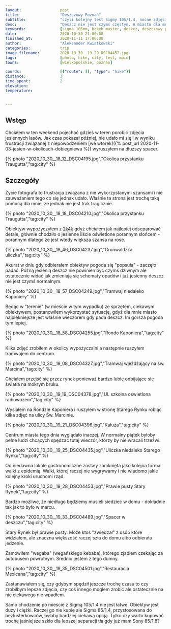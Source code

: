 ```yaml
---
layout:                 post
title:                  "Deszczowy Poznań"
subtitle:               "czyli kolejny test Sigmy 105/1.4, nocne zdjęcia miasta jakoś coś, do czego to szkło nie zostało stworzone"
desc:                   "Deszcz nie jest czymś częstym. A miasto dla mnie jest najpiękniejsze podczas deszczu. Wypożyczyłem Sigmę 105/1.4 i przypadkowo przetestowałem ją w mieście."
keywords:               [sigma 105mm, bokeh master, deszcz, deszczowy poznań, miasto, opustoszałe]
date:                   2020-10-30 21:00:00
finished_at:            2020-11-11 17:00:00
author:                 "Aleksander Kwiatkowski"
categories:             trip
image_filename:         2020_10_30__19_29_DSC04457.jpg
tags:                   [photo, hike, city, test, main]
towns:                  [wielkopolskie, poznan]

coords:                 [{"route": [], "type": "hike"}]
distance:               3
time_spent:             2
elevation:              
temperature:            


---
```


[2k4k]: https://2k4k.pl/

## Wstęp

Chciałem w ten weekend pojechać gdzieś w teren porobić zdjęcia jesiennych lasów.
Jak czas pokazał później, nie udało mi się i w wyniku
frustracji związanej z niepowodzeniem
[we wtorek]({% post_url 2020-11-03-jesien-w-okolicach-dobiegniewa %})
wyruszyłem na dłuższy spacer.

{% photo "2020_10_30__18_12_DSC04195.jpg","Okolica przystanku Traugutta","tag:city" %}

## Szczegóły

Życie fotografa to frustracja związana z nie wykorzystanymi szansami i nie zauważaniem
tego co się jednak udało. Właśnie ta strona jest trochę taką pomocą dla mnie, że
jednak nie jest trak tragicznie.

{% photo "2020_10_30__18_18_DSC04210.jpg","Okolica przystanku Traugutta","tag:city" %}

Obiektyw wypożyczyłem z [2k4k][2k4k] gdyż chciałem jak najlepiej odseparować
detale, głównie chodziło o jesienne liście oświetlone porannym słońcem -
porannym dlatego że jest wtedy większa szansa na rose.

{% photo "2020_10_30__18_46_DSC04237.jpg","Grunwaldzka uliczka","tag:city" %}

Akurat w dniu gdy odbierałem obiektyw pogoda się "popsuła" - zaczęło padać.
Późną jesienią deszcz nie powinien być czymś dziwnym ale ostatecznie widać
jak zmieniają się schematy opadów i już jesienny deszcz nie jest czymś
normalnym.

{% photo "2020_10_30__18_57_DSC04249.jpg","Tramwaj niedaleko Kaponiery" %}

Będąc w "terenie" (w mieście w tym wypadku) ze sprzętem, ciekawym obiektywem,
postanowiłem wykorzystać sytuację, gdyż dla mnie miasto najpiękniejsze jest właśnie
wieczorem gdy pada deszcz. Im gorsza pogoda tym lepiej.

{% photo "2020_10_30__18_58_DSC04255.jpg","Rondo Kaponiera","tag:city" %}

Kilka zdjęć zrobiłem w okolicy wypożyczalni a następnie ruszyłem tramwajem do
centrum.

{% photo "2020_10_30__19_08_DSC04327.jpg","Tramwaj wjeżdżający na św. Marcina","tag:city" %}

Chciałem przejść się przez rynek ponieważ bardzo lubię odbijające się
światła na mokrym bruku.

{% photo "2020_10_30__19_19_DSC04378.jpg","Ul. szkolna oświetlona radiowozem","tag:city" %}

Wysiałem na Rondzie Kaponiera i ruszyłem w stronę Starego Rynku robiąc
kilka zdjęć na ulicy Św. Marcinie.

{% photo "2020_10_30__19_21_DSC04396.jpg","Kałuża","tag:city" %}

Centrum miasta tego dnia wyglądało inaczej. W normalny piątek byłoby pełne ludzi
chcących spędzać tutaj wieczór, którzy by nie wracali trzeźwi.

{% photo "2020_10_30__19_25_DSC04435.jpg","Uliczka niedaleko Starego Rynku","tag:city" %}

Od niedawna lokale gastronomiczne zostały zamknięta jako kolejna forma walki z epidemią.
Walki, której raczej nie wygrywamy i nie wiadomo jakie kolejny kroki uruchomi
rząd.

{% photo "2020_10_30__19_28_DSC04453.jpg","Prawie pusty Stary Rynek","tag:city" %}

Bardzo możliwe, że niedługo będziemy musieli siedzieć w domu - dokładnie tak jak
to było w marcu.

{% photo "2020_10_30__19_33_DSC04489.jpg","Spacer w deszczu","tag:city" %}

Stary Rynek był prawie pusty. Może ktoś "zwiedzał" z osób które widziałem,
ale znaczna większość raczej szła do domu albo odbierała jedzenie.

Zamówiłem "wegaba" (wegańskiego kebaba), którego zjadłem czekając za autobusem
powrotnym. Średnio jestem z tego dumny.

{% photo "2020_10_30__19_35_DSC04501.jpg","Restauracja Mexicana","tag:city" %}

Zastanawiałem się, czy gdybym spędził jeszcze trochę czasu to czy zrobiłbym
lepsze zdjęcia, czy coś innego mogłem zrobić ale ostatecznie na nic
ciekawego nie wpadłem.

Samo chodzenie po mieście z Sigmą 105/1.4 nie jest łatwe. Obiektyw jest duży
i ciężki. Raczej go nie kupię ale Sigma 85/1.4, przystosowana do
bezlusterkowców, byłaby bardziej ciekawą opcją. Tylko czy warto kupować
trochę jaśniejsze szkło dla lepszej separacji tła gdy już mam Sony 85/1.8?
